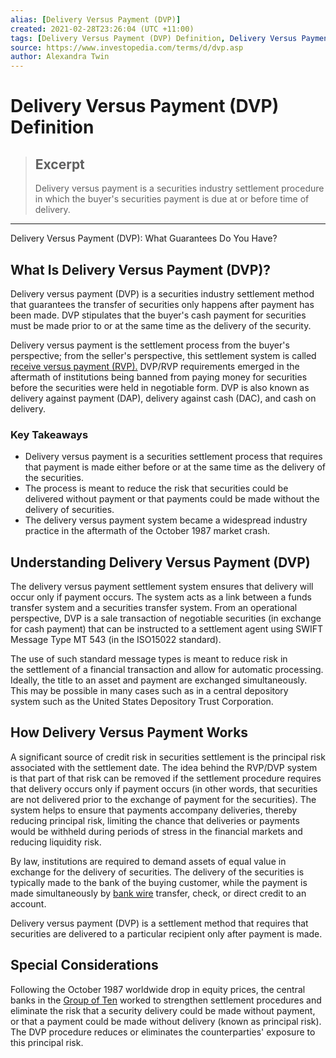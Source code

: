 ```yaml
---
alias: [Delivery Versus Payment (DVP)]
created: 2021-02-28T23:26:04 (UTC +11:00)
tags: [Delivery Versus Payment (DVP) Definition, Delivery Versus Payment (DVP): What Guarantees Do You Have?]
source: https://www.investopedia.com/terms/d/dvp.asp
author: Alexandra Twin
---
```


# Delivery Versus Payment (DVP) Definition

> ## Excerpt
> Delivery versus payment is a securities industry settlement procedure in which the buyer's securities payment is due at or before time of delivery.

---

Delivery Versus Payment (DVP): What Guarantees Do You Have?
## What Is Delivery Versus Payment (DVP)?

Delivery versus payment (DVP) is a securities industry settlement method that guarantees the transfer of securities only happens after payment has been made. DVP stipulates that the buyer's cash payment for securities must be made prior to or at the same time as the delivery of the security.

Delivery versus payment is the settlement process from the buyer's perspective; from the seller's perspective, this settlement system is called [receive versus payment (RVP).](https://www.investopedia.com/terms/r/rvp.asp) DVP/RVP requirements emerged in the aftermath of institutions being banned from paying money for securities before the securities were held in negotiable form. DVP is also known as delivery against payment (DAP), delivery against cash (DAC), and cash on delivery.

### Key Takeaways

-   Delivery versus payment is a securities settlement process that requires that payment is made either before or at the same time as the delivery of the securities.
-   The process is meant to reduce the risk that securities could be delivered without payment or that payments could be made without the delivery of securities.
-   The delivery versus payment system became a widespread industry practice in the aftermath of the October 1987 market crash.

## Understanding Delivery Versus Payment (DVP)

The delivery versus payment settlement system ensures that delivery will occur only if payment occurs. The system acts as a link between a funds transfer system and a securities transfer system. From an operational perspective, DVP is a sale transaction of negotiable securities (in exchange for cash payment) that can be instructed to a settlement agent using SWIFT Message Type MT 543 (in the ISO15022 standard).

The use of such standard message types is meant to reduce risk in the settlement of a financial transaction and allow for automatic processing. Ideally, the title to an asset and payment are exchanged simultaneously. This may be possible in many cases such as in a central depository system such as the United States Depository Trust Corporation.

## How Delivery Versus Payment Works

A significant source of credit risk in securities settlement is the principal risk associated with the settlement date. The idea behind the RVP/DVP system is that part of that risk can be removed if the settlement procedure requires that delivery occurs only if payment occurs (in other words, that securities are not delivered prior to the exchange of payment for the securities). The system helps to ensure that payments accompany deliveries, thereby reducing principal risk, limiting the chance that deliveries or payments would be withheld during periods of stress in the financial markets and reducing liquidity risk.

By law, institutions are required to demand assets of equal value in exchange for the delivery of securities. The delivery of the securities is typically made to the bank of the buying customer, while the payment is made simultaneously by [bank wire](https://www.investopedia.com/terms/b/bankwire.asp) transfer, check, or direct credit to an account.

Delivery versus payment (DVP) is a settlement method that requires that securities are delivered to a particular recipient only after payment is made.

## Special Considerations

Following the October 1987 worldwide drop in equity prices, the central banks in the [Group of Ten](https://www.investopedia.com/terms/g/groupoften.asp) worked to strengthen settlement procedures and eliminate the risk that a security delivery could be made without payment, or that a payment could be made without delivery (known as principal risk). The DVP procedure reduces or eliminates the counterparties' exposure to this principal risk.
